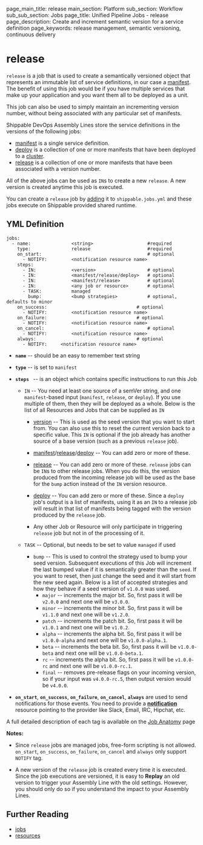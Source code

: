 page_main_title: release
main_section: Platform
sub_section: Workflow
sub_sub_section: Jobs
page_title: Unified Pipeline Jobs - release
page_description: Create and increment semantic version for a service definition
page_keywords: release management, semantic versioning, continuous delivery


# release
`release` is a job that is used to create a semantically versioned object that represents an immutable list of service definitions, in our case a [manifest](/platform/workflow/job/manifest/). The benefit of using this job would be if you have multiple services that make up your application and you want them all to be deployed as a unit.

This job can also be used to simply maintain an incrementing version number, without being associated with any particular set of manifests.


Shippable DevOps Assembly Lines store the service definitions in the versions of the following jobs:

* [manifest](/platform/workflow/job/manifest) is a single service definition.
* [deploy](/platform/workflow/job/deploy) is a collection of one or more manifests that have been deployed to a [cluster](/platform/workflow/resource/cluster/).
* [release](/platform/workflow/job/release) is a collection of one or more manifests that have been associated with a version number.

All of the above jobs can be used as `IN`s to create a new `release`. A new version is created anytime this job is executed.

You can create a `release` job by [adding](/platform/tutorial/workflow/crud-job#adding) it to `shippable.jobs.yml` and these jobs execute on Shippable provided shared runtime.


## YML Definition

```
jobs:
  - name: 				<string>					#required
    type: 				release		  				#required
    on_start:										# optional
      - NOTIFY: 		<notification resource name>
    steps:
      - IN: 			<version>					# optional
      - IN: 			<manifest/release/deploy> 	# optional
      - IN: 			<manifest/release> 			# optional
      - IN: 			<any job or resource>  		# optional
      - TASK: 			managed
        bump:			<bump strategies> 			# optional, defaults to minor
    on_success:									# optional
      - NOTIFY: 		<notification resource name>
    on_failure:									# optional
      - NOTIFY: 		<notification resource name>
    on_cancel:										# optional
      - NOTIFY: 		<notification resource name>
    always:										# optional
      - NOTIFY:		<notification resource name>
```

* **`name`** -- should be an easy to remember text string

* **`type`** -- is set to `manifest`

* **`steps `** -- is an object which contains specific instructions to run this Job
    * `IN` -- You need at least one source of a semVer string, and one `manifest`-based input (`manifest`, `release`, or `deploy`).  If you use multiple of them, then they will be deployed as a whole. Below is the list of all Resources and Jobs that can be supplied as `IN`
        * [version](/platform/workflow/resource/version/) -- This is used as the seed version that you want to start from. You can also use this to reset the current version back to a specific value.  This `IN` is optional if the job already has another source of a base version (such as a previous `release` job).

        * [manifest](/platform/workflow/job/manifest)/[release](/platform/workflow/job/release)/[deploy](/platform/workflow/job/deploy) -- You can add zero or more of these.

        * [release](/platform/workflow/job/release) -- You can add zero or more of these. `release` jobs can be `IN`s to other release jobs.  When you do this, the version produced from the incoming release job will be used as the base for the `bump` action instead of the `IN` version resource.

        * [deploy](/platform/workflow/job/deploy) -- You can add zero or more of these. Since a `deploy` job's output is a list of manifests, using it as an `IN` to a release job will result in that list of manifests being tagged with the version produced by the `release` job.

        * Any other Job or Resource will only participate in triggering `release` job but not in of the processing of it.

    * `TASK` -- Optional, but needs to be set to value `managed` if used
        * `bump` -- This is used to control the strategy used to bump your seed version. Subsequent executions of this Job will increment the last bumped value if it is semantically greater than the `seed`. If you want to reset, then just change the seed and it will start from the new seed again. Below is a list of accepted strategies and how they behave if a seed version of `v1.0.0` was used.
            * `major` -- increments the major bit. So, first pass it will be `v2.0.0` and next one will be `v3.0.0`.
            * `minor` -- increments the minor bit. So, first pass it will be `v1.1.0` and next one will be `v1.2.0`.
            * `patch` -- increments the patch bit. So, first pass it will be `v1.0.1` and next one will be `v1.0.2`.
            * `alpha` -- increments the alpha bit. So, first pass it will be `v1.0.0-alpha` and next one will be `v1.0.0-alpha.1`.
            * `beta` -- increments the beta bit. So, first pass it will be `v1.0.0-beta` and next one will be `v1.0.0-beta.1`.
            * `rc` -- increments the alpha bit. So, first pass it will be `v1.0.0-rc` and next one will be `v1.0.0-rc.1`.
            * `final` -- removes pre-release flags on your incoming version, so if your input was `v4.0.0-rc.5`, then output version would be `v4.0.0`.


* **`on_start`**, **`on_success`**, **`on_failure`**, **`on_cancel`**, **`always`** are used to send notifications for those events. You need to provide a [**notification**](/platform/workflow/resource/notification) resource pointing to the provider like Slack, Email, IRC, Hipchat, etc.

A full detailed description of each tag is available on the [Job Anatomy](/platform/tutorial/workflow/shippable-jobs-yml) page

**Notes:**

- Since `release` jobs are managed jobs, free-form scripting is not allowed. `on_start`, `on_success`, `on_failure`, `on_cancel` and `always` only support `NOTIFY` tag.

- A new version of the `release` job is created every time it is executed. Since the job executions are versioned, it is easy to **Replay** an old version to trigger your Assembly Line with the old settings. However, you should only do so if you understand the impact to your Assembly Lines.

## Further Reading
* [jobs](/platform/workflow/job/overview)
* [resources](/platform/workflow/resource/overview)
